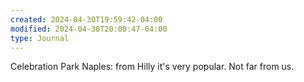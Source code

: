 ```yaml
---
created: 2024-04-30T19:59:42-04:00
modified: 2024-04-30T20:00:47-04:00
type: Journal
---
```


Celebration Park Naples: from Hilly it's very popular. Not far from us.
